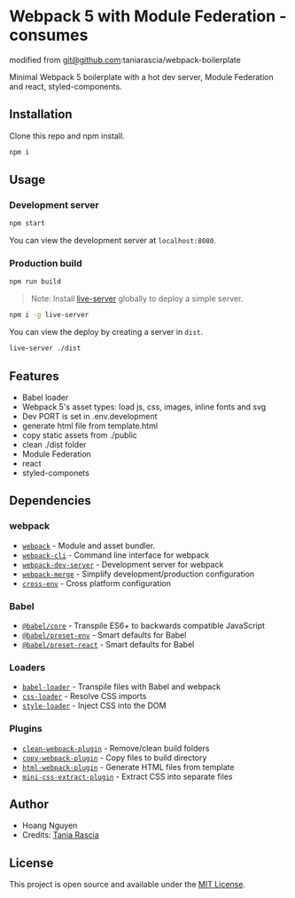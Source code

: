 # Webpack 5 with Module Federation - consumes
modified from git@github.com:taniarascia/webpack-boilerplate

Minimal Webpack 5 boilerplate with a hot dev server, Module Federation and react, styled-components.

## Installation

Clone this repo and npm install.

```bash
npm i
```

## Usage

### Development server

```bash
npm start
```

You can view the development server at `localhost:8080`.

### Production build

```bash
npm run build
```

> Note: Install [live-server](https://www.npmjs.com/package/live-server) globally to deploy a simple server.

```bash
npm i -g live-server
```

You can view the deploy by creating a server in `dist`.

```bash
live-server ./dist
```

## Features

- Babel loader
- Webpack 5's asset types: load js, css, images, inline fonts and svg
- Dev PORT is set in .env.development
- generate html file from template.html
- copy static assets from ./public
- clean ./dist folder
- Module Federation
- react
- styled-componets

## Dependencies

### webpack

- [`webpack`](https://github.com/webpack/webpack) - Module and asset bundler.
- [`webpack-cli`](https://github.com/webpack/webpack-cli) - Command line interface for webpack
- [`webpack-dev-server`](https://github.com/webpack/webpack-dev-server) - Development server for webpack
- [`webpack-merge`](https://github.com/survivejs/webpack-merge) - Simplify development/production configuration
- [`cross-env`](https://github.com/kentcdodds/cross-env) - Cross platform configuration

### Babel

- [`@babel/core`](https://www.npmjs.com/package/@babel/core) - Transpile ES6+ to backwards compatible JavaScript
- [`@babel/preset-env`](https://babeljs.io/docs/en/babel-preset-env) - Smart defaults for Babel
- [`@babel/preset-react`](https://babeljs.io/docs/en/babel-preset-react) - Smart defaults for Babel

### Loaders

- [`babel-loader`](https://webpack.js.org/loaders/babel-loader/) - Transpile files with Babel and webpack
- [`css-loader`](https://webpack.js.org/loaders/css-loader/) - Resolve CSS imports
- [`style-loader`](https://webpack.js.org/loaders/style-loader/) - Inject CSS into the DOM

### Plugins

- [`clean-webpack-plugin`](https://github.com/johnagan/clean-webpack-plugin) - Remove/clean build folders
- [`copy-webpack-plugin`](https://github.com/webpack-contrib/copy-webpack-plugin) - Copy files to build directory
- [`html-webpack-plugin`](https://github.com/jantimon/html-webpack-plugin) - Generate HTML files from template
- [`mini-css-extract-plugin`](https://github.com/webpack-contrib/mini-css-extract-plugin) - Extract CSS into separate files

## Author
- Hoang Nguyen
- Credits: [Tania Rascia](https://www.taniarascia.com)

## License

This project is open source and available under the [MIT License](LICENSE).
